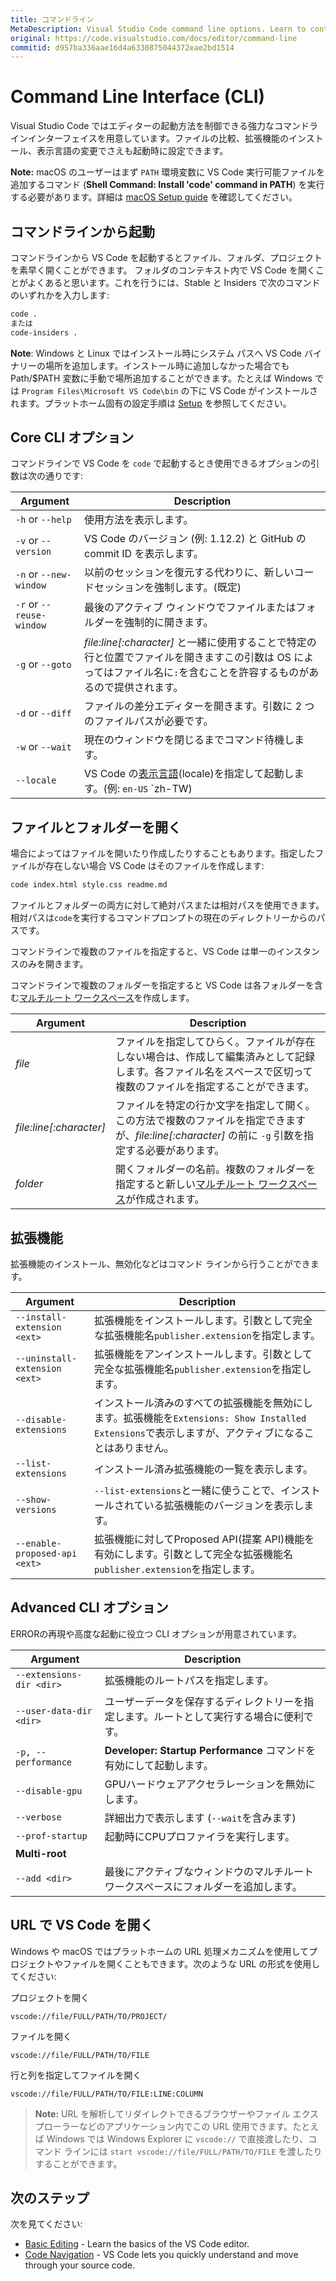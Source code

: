 ```yaml
---
title: コマンドライン
MetaDescription: Visual Studio Code command line options. Learn to control VS Code startup.
original: https://code.visualstudio.com/docs/editor/command-line
commitid: d957ba336aae16d4a6330875044372eae2bd1514
---
```

# Command Line Interface (CLI)

Visual Studio Code ではエディターの起動方法を制御できる強力なコマンドラインインターフェイスを用意しています。ファイルの比較、拡張機能のインストール、表示言語の変更でさえも起動時に設定できます。

**Note:** macOS のユーザーはまず `PATH` 環境変数に VS Code 実行可能ファイルを追加するコマンド (**Shell Command: Install 'code' command in PATH**) を実行する必要があります。詳細は [macOS Setup guide](/docs/setup/mac.md) を確認してください。

## コマンドラインから起動 <a id="launching-from-the-command-line"></a>

コマンドラインから VS Code を起動するとファイル、フォルダ、プロジェクトを素早く開くことができます。 フォルダのコンテキスト内で VS Code を開くことがよくあると思います。これを行うには、Stable と Insiders で次のコマンドのいずれかを入力します:

```bash
code .
または
code-insiders .
```

**Note**: Windows と Linux ではインストール時にシステム パスへ VS Code バイナリーの場所を追加します。インストール時に追加しなかった場合でも Path/$PATH 変数に手動で場所追加することができます。たとえば Windows では `Program Files\Microsoft VS Code\bin` の下に VS Code がインストールされます。プラットホーム固有の設定手順は  [Setup](/docs/setup/setup-overview.md) を参照してください。

## Core CLI オプション <a id="core-cli-options"></a>

コマンドラインで VS Code を `code` で起動するとき使用できるオプションの引数は次の通りです:

Argument|Description
------------------|-----------
`-h` or `--help` | 使用方法を表示します。
`-v` or `--version` | VS Code のバージョン (例: 1.12.2) と GitHub の commit ID を表示します。
`-n` or `--new-window`| 以前のセッションを復元する代わりに、新しいコードセッションを強制します。(既定)
`-r` or `--reuse-window` | 最後のアクティブ ウィンドウでファイルまたはフォルダーを強制的に開きます。
`-g` or `--goto` | *file:line[:character]* と一緒に使用することで特定の行と位置でファイルを開きますこの引数は OS によってはファイル名に`:`を含むことを許容するものがあるので提供されます。
`-d` or `--diff` | ファイルの差分エディターを開きます。引数に 2 つのファイルパスが必要です。
`-w` or `--wait` | 現在のウィンドウを閉じるまでコマンド待機します。
`--locale` | VS Code の[表示言語](/docs/getstarted/locales.md)(locale)を指定して起動します。(例: `en-US` `zh-TW)

## ファイルとフォルダーを開く <a id="opening-files-and-folders"></a>

場合によってはファイルを開いたり作成したりすることもあります。指定したファイルが存在しない場合 VS Code はそのファイルを作成します:

```bash
code index.html style.css readme.md
```

ファイルとフォルダーの両方に対して絶対パスまたは相対パスを使用できます。相対パスは`code`を実行するコマンドプロンプトの現在のディレクトリーからのパスです。

コマンドラインで複数のファイルを指定すると、VS Code は単一のインスタンスのみを開きます。

コマンドラインで複数のフォルダーを指定すると VS Code は各フォルダーを含む[マルチルート ワークスペース](/docs/editor/multi-root-workspaces.md)を作成します。

Argument|Description
------------------|-----------
*file* | ファイルを指定してひらく。ファイルが存在しない場合は、作成して編集済みとして記録します。各ファイル名をスペースで区切って複数のファイルを指定することができます。
*file:line[:character]* | ファイルを特定の行か文字を指定して開く。この方法で複数のファイルを指定できますが、*file:line[:character]* の前に `-g` 引数を指定する必要があります。
*folder* | 開くフォルダーの名前。複数のフォルダーを指定すると新しい[マルチルート ワークスペース](/docs/editor/multi-root-workspaces.md)が作成されます。

## 拡張機能 <a id="working-with-extensions"></a>

拡張機能のインストール、無効化などはコマンド ラインから行うことができます。

Argument|Description
------------------|-----------
`--install-extension <ext>` | 拡張機能をインストールします。引数として完全な拡張機能名`publisher.extension`を指定します。
`--uninstall-extension <ext>` | 拡張機能をアンインストールします。引数として完全な拡張機能名`publisher.extension`を指定します。
`--disable-extensions` | インストール済みのすべての拡張機能を無効にします。拡張機能を`Extensions: Show Installed Extensions`で表示しますが、アクティブになることはありません。
`--list-extensions` | インストール済み拡張機能の一覧を表示します。
`--show-versions` | `--list-extensions`と一緒に使うことで、インストールされている拡張機能のバージョンを表示します。
`--enable-proposed-api <ext>` | 拡張機能に対してProposed API(提案 API)機能を有効にします。引数として完全な拡張機能名`publisher.extension`を指定します。

## Advanced CLI オプション <a id="advanced-cli-options"></a>

ERRORの再現や高度な起動に役立つ CLI オプションが用意されています。

Argument|Description
------------------|-----------
`--extensions-dir <dir>` | 拡張機能のルートパスを指定します。
`--user-data-dir <dir>` | ユーザーデータを保存するディレクトリーを指定します。ルートとして実行する場合に便利です。
`-p, --performance` | **Developer: Startup Performance** コマンドを有効にして起動します。
`--disable-gpu` | GPUハードウェアアクセラレーションを無効にします。
`--verbose` | 詳細出力で表示します (`--wait`を含みます)
`--prof-startup` | 起動時にCPUプロファイラを実行します。
**Multi-root**|
`--add <dir>` | 最後にアクティブなウィンドウのマルチルート ワークスペースにフォルダーを追加します。

## URL で VS Code を開く <a id="opening-vs-code-with-urls"></a>

Windows や macOS ではプラットホームの URL 処理メカニズムを使用してプロジェクトやファイルを開くこともできます。次のような URL の形式を使用してください:

プロジェクトを開く

```
vscode://file/FULL/PATH/TO/PROJECT/
```

ファイルを開く

```
vscode://file/FULL/PATH/TO/FILE
```

行と列を指定してファイルを開く

```
vscode://file/FULL/PATH/TO/FILE:LINE:COLUMN
```

> **Note:** URL を解析してリダイレクトできるブラウザーやファイル エクスプローラーなどのアプリケーション内でこの URL 使用できます。たとえば Windows では Windows Explorer に `vscode://` で直接渡したり、コマンド ラインには `start vscode://file/FULL/PATH/TO/FILE` を渡したりすることができます。

## 次のステップ

次を見てください:

* [Basic Editing](/docs/editor/codebasics.md) - Learn the basics of the VS Code editor.
* [Code Navigation](/docs/editor/editingevolved.md) - VS Code lets you quickly understand and move through your source code.
